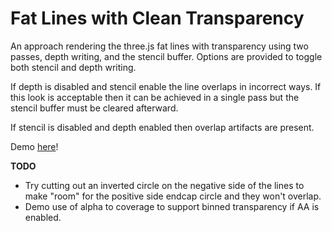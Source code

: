 # Fat Lines with Clean Transparency

An approach rendering the three.js fat lines with transparency using two passes, depth writing, and the stencil buffer. Options are provided to toggle both stencil and depth writing.

If depth is disabled and stencil enable the line overlaps in incorrect ways. If this look is acceptable then it can be achieved in a single pass but the stencil buffer must be cleared afterward.

If stencil is disabled and depth enabled then overlap artifacts are present.

Demo [here](https://gkjohnson.github.io/threejs-sandbox/fat-line-opacity/webgl_lines_fat.html)!

**TODO**

- Try cutting out an inverted circle on the negative side of the lines to make "room" for the positive side endcap circle and they won't overlap.
- Demo use of alpha to coverage to support binned transparency if AA is enabled.

